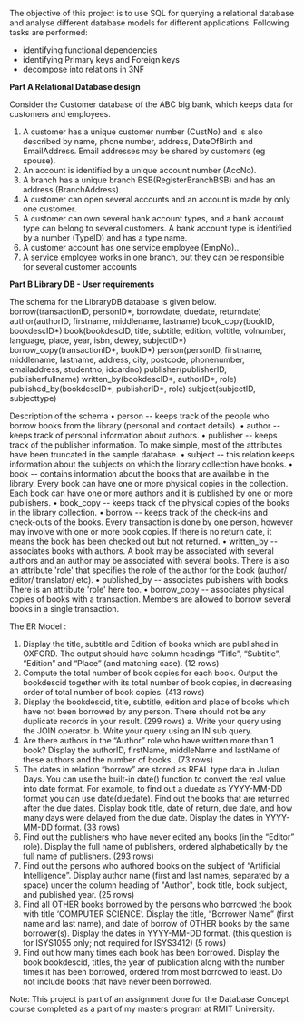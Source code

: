 The objective of this project is to use SQL for querying a relational database and analyse different database models for different applications. Following tasks are performed:
  * identifying functional dependencies
  * identifying Primary keys and Foreign keys
  * decompose into relations in 3NF
  
**Part A Relational Database design**

Consider the Customer database of the ABC big bank, which keeps data for customers and employees.
 1. A customer has a unique customer number (CustNo) and is also described by name, phone number, address, DateOfBirth and EmailAddress. Email addresses may be shared by customers (eg spouse).
 2. An account is identified by a unique account number (AccNo).
 3. A branch has a unique branch BSB(RegisterBranchBSB) and has an address (BranchAddress).
 4. A customer can open several accounts and an account is made by only one customer.
 5. A customer can own several bank account types, and a bank account type can belong to several customers. A bank account type is identified by a number (TypeID) and has a type name.
 6. A customer account has one service employee (EmpNo)..
 7. A service employee works in one branch, but they can be responsible for several customer accounts

**Part B Library DB - User requirements**

The schema for the LibraryDB database is given below.
borrow(transactionID, personID*, borrowdate, duedate, returndate)
author(authorID, firstname, middlename, lastname)
book_copy(bookID, bookdescID*)
book(bookdescID, title, subtitle, edition, voltitle, volnumber, language, place, year, isbn, dewey, subjectID*)
borrow_copy(transactionID*, bookID*)
person(personID, firstname, middlename, lastname, address, city, postcode, phonenumber,
emailaddress, studentno, idcardno)
publisher(publisherID, publisherfullname)
written_by(bookdescID*, authorID*, role)
published_by(bookdescID*, publisherID*, role)
subject(subjectID, subjecttype)


Description of the schema
• person -- keeps track of the people who borrow books from the library (personal and contact details).
• author -- keeps track of personal information about authors.
• publisher -- keeps track of the publisher information. To make simple, most of the attributes have been truncated in the sample database.
• subject -- this relation keeps information about the subjects on which the library collection have books.
• book -- contains information about the books that are available in the library. Every book can have one or more physical copies in the collection. Each book can have one or more authors and it is published by one or more publishers.
• book_copy -- keeps track of the physical copies of the books in the library collection.
• borrow -- keeps track of the check-ins and check-outs of the books. Every transaction is done by one person, however may involve with one or more book copies. If there is no return date, it means the book has been checked out but not returned.
• written_by -- associates books with authors. A book may be associated with several authors and an author may be associated with several books. There is also an attribute 'role' that specifies the role of the author for the book (author/ editor/ translator/ etc).
• published_by -- associates publishers with books. There is an attribute 'role' here too.
• borrow_copy -- associates physical copies of books with a transaction. Members are allowed to borrow several books in a single transaction.

The ER Model :

 1. Display the title, subtitle and Edition of books which are published in OXFORD. The output should have column headings “Title”, “Subtitle”, “Edition” and “Place” (and matching case). (12 rows)
 2. Compute the total number of book copies for each book. Output the bookdescid together with its total number of book copies, in decreasing order of total number of book copies. (413 rows)
 3. Display the bookdescid, title, subtitle, edition and place of books which have not been borrowed by any person. There should not be any duplicate records in your result. (299 rows)
 a. Write your query using the JOIN operator.
 b. Write your query using an IN sub query.
 4. Are there authors in the “Author” role who have written more than 1 book? Display the authorID, firstName, middleName and lastName of these authors and the number of books.. (73 rows)
 5. The dates in relation “borrow” are stored as REAL type data in Julian Days. You can use the built-in date() function to convert the real value into date format. For example, to find out a duedate as YYYY-MM-DD format you can use date(duedate). Find out the books that are returned after the due dates. Display book title, date of return, due date, and how many days were delayed from the due date. Display the dates in YYYY-MM-DD format. (33 rows)
 6. Find out the publishers who have never edited any books (in the “Editor” role). Display the full name of publishers, ordered alphabetically by the full name of publishers. (293 rows)
 7. Find out the persons who authored books on the subject of “Artificial Intelligence”. Display author name (first and last names, separated by a space) under the column heading of "Author", book title, book subject, and published year. (25 rows)
 8. Find all OTHER books borrowed by the persons who borrowed the book with title ‘COMPUTER SCIENCE’. Display the title, “Borrower Name” (first name and last name), and date of borrow of OTHER books by the same borrower(s). Display the dates in YYYY-MM-DD format. (this question is for ISYS1055 only; not required for ISYS3412) (5 rows)
 8. Find out how many times each book has been borrowed. Display the book bookdescid, titles, the year of publication along with the number times it has been borrowed, ordered from most borrowed to least. Do not include books that have never been borrowed.

Note: This project is part of an assignment done for the Database Concept course completed as a part of my masters program at RMIT University.
